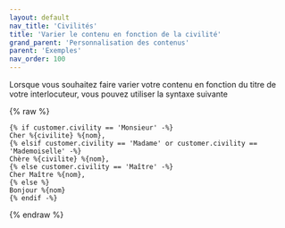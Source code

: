 ```yaml
---
layout: default
nav_title: 'Civilités'
title: 'Varier le contenu en fonction de la civilité'
grand_parent: 'Personnalisation des contenus'
parent: 'Exemples'
nav_order: 100
---
```


Lorsque vous souhaitez faire varier votre contenu en fonction du titre de votre interlocuteur, vous pouvez utiliser la syntaxe suivante

{% raw %}
```liquid
{% if customer.civility == 'Monsieur' -%}
Cher %{civilite} %{nom},
{% elsif customer.civility == 'Madame' or customer.civility == 'Mademoiselle' -%}
Chère %{civilite} %{nom},
{% else customer.civility == 'Maître' -%}
Cher Maître %{nom},
{% else %}
Bonjour %{nom}
{% endif -%}
```
{% endraw %}